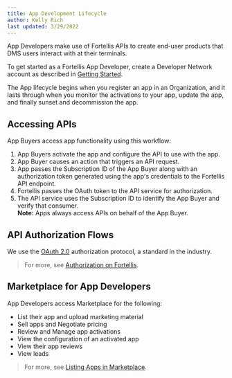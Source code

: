 ```yaml
---
title: App Development Lifecycle
author: Kelly Rich
last updated: 3/29/2022
---
```


App Developers make use of Fortellis APIs to create end-user products that DMS users interact with at their terminals.

To get started as a Fortellis App Developer, create a Developer Network account as described in [Getting Started](/docs/general/overview/getting-started).

The App lifecycle begins when you register an app in an Organization, and it lasts through when you monitor the activations to your app, update the app, and finally sunset and decommission the app.

## Accessing APIs

App Buyers access app functionality using this workflow:

1. App Buyers activate the app and configure the API to use with the app.
1. App Buyer causes an action that triggers an API request.
1. App passes the Subscription ID of the App Buyer along with an authorization token generated using the app's credentials to the Fortellis API endpoint.
1. Fortellis passes the OAuth token to the API service for authorization.
1. The API service uses the Subscription ID to identify the App Buyer and verify that consumer.  
    **Note:** Apps always access APIs on behalf of the App Buyer.

## API Authorization Flows

We use the [OAuth 2.0](https://en.wikipedia.org/wiki/OAuth#OAuth_2.0) authorization protocol, a standard in the industry.

> For more, see [Authorization on Fortellis](/docs/tutorials/solution-integration/auth).

## Marketplace for App Developers

App Developers access Marketplace for the following:

* List their app and upload marketing material
* Sell apps and Negotiate pricing
* Review and Manage app activations
* View the configuration of an activated app
* View their app reviews
* View leads

> For more, see [Listing Apps in Marketplace](/docs/tutorials/app-lifecycle/listing-apps).
